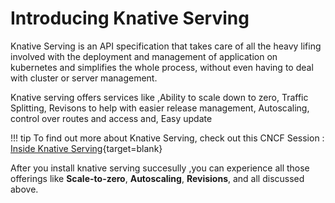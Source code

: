 # Introducing Knative Serving

Knative Serving is an API specification that takes care of all the heavy lifing involved with the deployment and management of application on kubernetes and simplifies the whole process, without even having to deal with cluster or server management.

Knative serving offers services like ,Ability to scale down to zero, Traffic Splitting, Revisons to help with easier release management, Autoscaling, control over routes and access and, Easy update

!!! tip
    To find out more about Knative Serving, check out this CNCF Session : [Inside Knative Serving](https://www.youtube.com/watch?v=-tvQgLbcNtg&t=509s/){target=blank}

After you install knative serving succesully ,you can experience all those offerings like **Scale-to-zero**, **Autoscaling**, **Revisions**, and all discussed above.